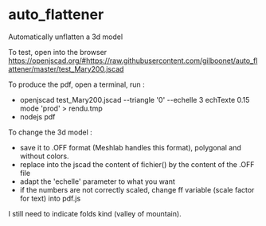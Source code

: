 # auto_flattener
Automatically unflatten a 3d model

To test, open into the browser https://openjscad.org/#https://raw.githubusercontent.com/gilboonet/auto_flattener/master/test_Mary200.jscad

To produce the pdf, open a terminal, run :
- openjscad test_Mary200.jscad --triangle '0' --echelle 3 echTexte 0.15 mode 'prod' > rendu.tmp
- nodejs pdf

To change the 3d model :
- save it to .OFF format (Meshlab handles this format), polygonal and without colors.
- replace into the jscad the content of fichier() by the content of the .OFF file
- adapt the 'echelle' parameter to what you want
- if the numbers are not correctly scaled, change ff variable (scale factor for text) into pdf.js

I still need to indicate folds kind (valley of mountain).
